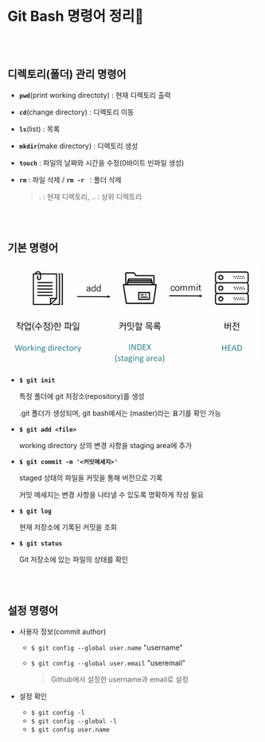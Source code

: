 # Git Bash 명령어 정리📝

<br/><br/>

## 디렉토리(폴더) 관리 명령어

- **`pwd`**(print working directoty) : 현재 디렉토리 출력

- **`cd`**(change directory) : 디렉토리 이동

- **`ls`**(list) : 목록

- **`mkdir`**(make directory) : 디렉토리 생성

- **`touch`** : 파일의 날짜와 시간을 수정(0바이트 빈파일 생성)

- **`rm`** : 파일 삭제 / **`rm -r `** : 폴더 삭제

  > . : 현재 디렉토리, .. : 상위 디렉토리

<br/><br/>

## 기본 명령어

![image-20220706232045741](git_bash_command.assets/image-20220706232045741.png)

- **`$ git init`**
  
  특정 폴더에 git 저장소(repository)를 생성

  .git 폴더가 생성되며, git bash에서는 (master)라는 표기를 확인 가능
  
- **`$ git add <file>`**
  
  working directory 상의 변경 사항을 staging area에 추가
  
- **`$ git commit -m '<커밋메세지>'`**
  
  staged 상태의 파일을 커밋을 통해 버전으로 기록

  커밋 메세지는 변경 사항을 나타낼 수 있도록 명확하게 작성 필요
  
- **`$ git log`**
  
  현재 저장소에 기록된 커밋을 조회
  
- **`$ git status`** 
  
  Git 저장소에 있는 파일의 상태를 확인

<br/><br/>

## 설정 명령어

- 사용자 정보(commit author)

  - `$ git config --global user.name` "username"

  - `$ git config --global user.email` "useremail"

    > Github에서 설정한 username과 email로 설정

- 설정 확인
  - `$ git config -l`
  - `$ git config --global -l`
  - `$ git config user.name`